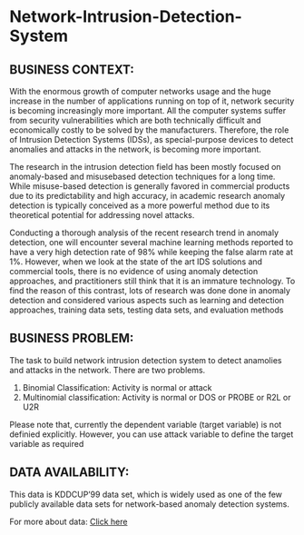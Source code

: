 # Network-Intrusion-Detection-System
## BUSINESS CONTEXT:
With the enormous growth of computer networks usage and the huge increase in the number of
applications running on top of it, network security is becoming increasingly more important. All
the computer systems suffer from security vulnerabilities which are both technically difficult and
economically costly to be solved by the manufacturers. Therefore, the role of Intrusion Detection
Systems (IDSs), as special-purpose devices to detect anomalies and attacks in the network, is
becoming more important.

The research in the intrusion detection field has been mostly focused on anomaly-based and
misusebased detection techniques for a long time. While misuse-based detection is generally
favored in commercial products due to its predictability and high accuracy, in academic research
anomaly detection is typically conceived as a more powerful method due to its theoretical
potential for addressing novel attacks.

Conducting a thorough analysis of the recent research trend in anomaly detection, one will
encounter several machine learning methods reported to have a very high detection rate of 98%
while keeping the false alarm rate at 1%. However, when we look at the state of the art IDS
solutions and commercial tools, there is no evidence of using anomaly detection approaches, and
practitioners still think that it is an immature technology. To find the reason of this contrast, lots
of research was done done in anomaly detection and considered various aspects such as learning
and detection approaches, training data sets, testing data sets, and evaluation methods

## BUSINESS PROBLEM:
The task to build network intrusion detection system to detect anamolies and attacks in the
network. There are two problems.

1. Binomial Classification: Activity is normal or attack
2. Multinomial classification: Activity is normal or DOS or PROBE or R2L or U2R

Please note that, currently the dependent variable (target variable) is not definied explicitly.
However, you can use attack variable to define the target variable as required

## DATA AVAILABILITY:
This data is KDDCUP’99 data set, which is widely used as one of the few publicly available data sets
for network-based anomaly detection systems.

For more about data: [Click here](http://www.unb.ca/cic/datasets/nsl.html)
